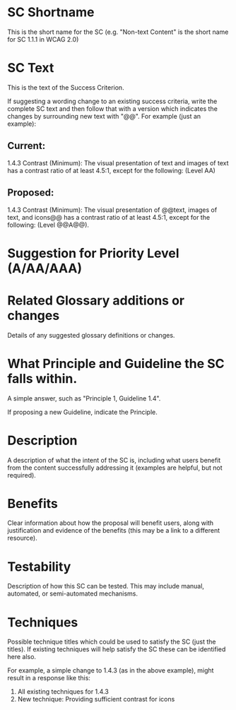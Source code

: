 # SC Shortname

This is the short name for the SC (e.g. "Non-text Content" is the short name for SC 1.1.1 in WCAG 2.0)

# SC Text

This is the text of the Success Criterion.

If suggesting a wording change to an existing success criteria, write the complete SC text and then follow that with a version which indicates the changes by surrounding new text with "@@". For example (just an example):

## Current:

1.4.3 Contrast (Minimum): The visual presentation of text and images of text has a contrast ratio of at least 4.5:1, except for the following: (Level AA)

## Proposed:

1.4.3 Contrast (Minimum): The visual presentation of @@text, images of text, and icons@@ has a contrast ratio of at least 4.5:1, except for the following: (Level @@A@@).

# Suggestion for Priority Level (A/AA/AAA)

# Related Glossary additions or changes

Details of any suggested glossary definitions or changes.

# What Principle and Guideline the SC falls within.

A simple answer, such as "Principle 1, Guideline 1.4".

If proposing a new Guideline, indicate the Principle.

# Description

A description of what the intent of the SC is, including what users benefit from the content successfully addressing it (examples are helpful, but not required).

# Benefits

Clear information about how the proposal will benefit users, along with justification and evidence of the benefits (this may be a link to a different resource).

# Testability

Description of how this SC can be tested. This may include manual, automated, or semi-automated mechanisms.

# Techniques

Possible technique titles which could be used to satisfy the SC (just the titles). If existing techniques will help satisfy the SC these can be identified here also.

For example, a simple change to 1.4.3 (as in the above example), might result in a response like this:

1. All existing techniques for 1.4.3
2. New technique: Providing sufficient contrast for icons